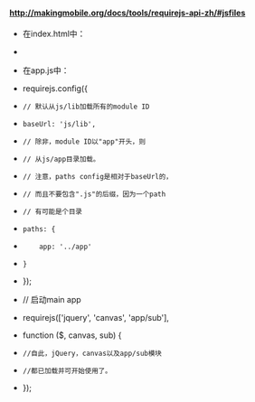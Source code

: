 #### http://makingmobile.org/docs/tools/requirejs-api-zh/#jsfiles
- 在index.html中：

- <script data-main="js/app.js" src="js/require.js"></script>

- 在app.js中：

- requirejs.config({
-     // 默认从js/lib加载所有的module ID
-     baseUrl: 'js/lib',
-     // 除非，module ID以"app"开头，则   
-     // 从js/app目录加载。
-     // 注意，paths config是相对于baseUrl的，
-     // 而且不要包含".js"的后缀，因为一个path
-     // 有可能是个目录
-     paths: {
-         app: '../app'
-     }
- });

- // 启动main app
- requirejs(['jquery', 'canvas', 'app/sub'],
-   function   ($,        canvas,   sub) {
-     //自此，jQuery，canvas以及app/sub模块
-     //都已加载并可开始使用了。
- });
